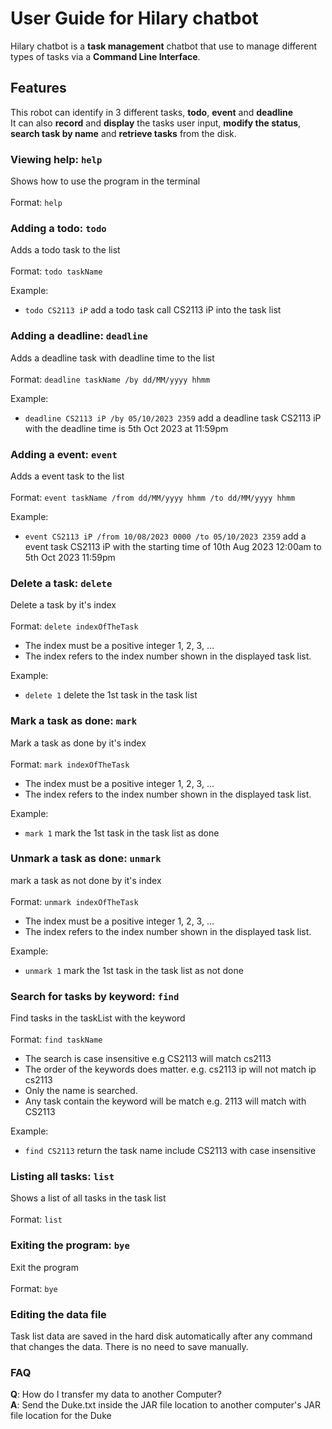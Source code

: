 # User Guide for Hilary chatbot
Hilary chatbot is a **task management** chatbot that use to manage different types of tasks via a **Command Line Interface**.

## Features 
This robot can identify in 3 different tasks, **todo**, **event** and **deadline**<br>
It can also **record** and **display** the tasks user input, **modify the status**, **search task by name** and **retrieve tasks** from the disk.

### Viewing help: `help`
Shows how to use the program in the terminal<br><br>
Format: `help`

### Adding a todo: `todo`
Adds a todo task to the list<br><br>
Format: `todo taskName`<br>

Example:
- `todo CS2113 iP` add a todo task call CS2113 iP into the task list

### Adding a deadline: `deadline`
Adds a deadline task with deadline time to the list<br><br>
Format: `deadline taskName /by dd/MM/yyyy hhmm` <br>

Example:
- `deadline CS2113 iP /by 05/10/2023 2359` add a deadline task  CS2113 iP with the deadline time is 5th Oct 2023 at 11:59pm

### Adding a event: `event`
Adds a event task to the list<br><br>
Format: `event taskName /from dd/MM/yyyy hhmm /to dd/MM/yyyy hhmm` <br>

Example: 
- `event CS2113 iP /from 10/08/2023 0000 /to 05/10/2023 2359` add a event task CS2113 iP with the starting time of 10th Aug 2023 12:00am to 5th Oct 2023 11:59pm

### Delete a task: `delete`
Delete a task by it's index<br><br>
Format: `delete indexOfTheTask`<br>
- The index must be a positive integer 1, 2, 3, …​
- The index refers to the index number shown in the displayed task list.<br>

Example:
- `delete 1` delete the 1st task in the task list

### Mark a task as done: `mark`
Mark a task as done by it's index<br><br>
Format: `mark indexOfTheTask`<br>
- The index must be a positive integer 1, 2, 3, …​
- The index refers to the index number shown in the displayed task list.<br>

Example:
- `mark 1`  mark the 1st task in the task list as done

### Unmark a task as done: `unmark`
mark a task as not done by it's index<br><br>
Format: `unmark indexOfTheTask`<br>
- The index must be a positive integer 1, 2, 3, …​
- The index refers to the index number shown in the displayed task list.<br>

Example:
- `unmark 1` mark the 1st task in the task list as not done

### Search for tasks by keyword: `find`
Find tasks in the taskList with the keyword<br><br>
Format: `find taskName`<br>
- The search is case insensitive e.g CS2113 will match cs2113
- The order of the keywords does matter. e.g. cs2113 ip will not match ip cs2113
- Only the name is searched.
- Any task contain the keyword will be match e.g. 2113 will match with CS2113<br>

Example:
- `find CS2113` return the task name include CS2113 with case insensitive

### Listing all tasks: `list`
Shows a list of all tasks in the task list<br><br>
Format: `list`

### Exiting the program: `bye`
Exit the program<br><br>
Format: `bye`

### Editing the data file
Task list data are saved in the hard disk automatically after any command that changes the data. There is no need to save manually.

### FAQ
**Q**: How do I transfer my data to another Computer?<br>
**A**: Send the Duke.txt inside the JAR file location to another computer's JAR file location for the Duke



